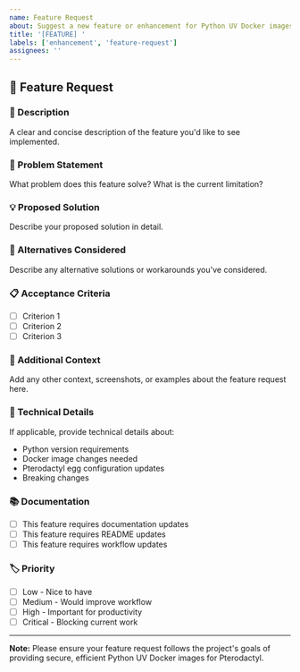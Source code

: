 ```yaml
---
name: Feature Request
about: Suggest a new feature or enhancement for Python UV Docker images
title: '[FEATURE] '
labels: ['enhancement', 'feature-request']
assignees: ''
---
```


## 🚀 Feature Request

### 📝 Description
A clear and concise description of the feature you'd like to see implemented.

### 🎯 Problem Statement
What problem does this feature solve? What is the current limitation?

### 💡 Proposed Solution
Describe your proposed solution in detail.

### 🔄 Alternatives Considered
Describe any alternative solutions or workarounds you've considered.

### 📋 Acceptance Criteria
- [ ] Criterion 1
- [ ] Criterion 2
- [ ] Criterion 3

### 🎨 Additional Context
Add any other context, screenshots, or examples about the feature request here.

### 🔧 Technical Details
If applicable, provide technical details about:
- Python version requirements
- Docker image changes needed
- Pterodactyl egg configuration updates
- Breaking changes

### 📚 Documentation
- [ ] This feature requires documentation updates
- [ ] This feature requires README updates
- [ ] This feature requires workflow updates

### 🏷️ Priority
- [ ] Low - Nice to have
- [ ] Medium - Would improve workflow
- [ ] High - Important for productivity
- [ ] Critical - Blocking current work

---

**Note:** Please ensure your feature request follows the project's goals of providing secure, efficient Python UV Docker images for Pterodactyl.
